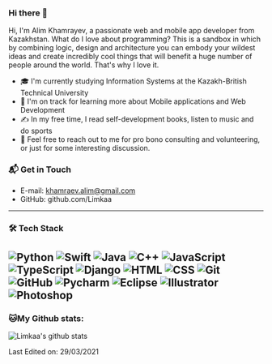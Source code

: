 ### Hi there 👋

Hi, I'm Alim Khamrayev, a passionate web and mobile app developer from Kazakhstan. What do I love about programming? This is a sandbox in which by combining logic, design and architecture you can embody your wildest ideas and create incredibly cool things that will benefit a huge number of people around the world. That's why I love it. 

 - 🎓  I'm currently studying Information Systems at the Kazakh-British Technical University
 - 🌱  I'm on track for learning more about Mobile applications and Web Development
 - ✍️  In my free time, I read self-development books, listen to music and do sports
 - 💬  Feel free to reach out to me for pro bono consulting and volunteering, or just for some interesting discussion.

### 📬 Get in Touch
 - E-mail: khamraev.alim@gmail.com
 - GitHub: github.com/Limkaa
------
### 🛠 Tech Stack
![Python](https://img.shields.io/badge/Python-Upper-green)
![Swift](https://img.shields.io/badge/Swift-Intermediate-blue)
![Java](https://img.shields.io/badge/Java-Upper-green)
![C++](https://img.shields.io/badge/C++-Intermediate-blue)
![JavaScript](https://img.shields.io/badge/JavaScript-Beginner-lightgrey)
![TypeScript](https://img.shields.io/badge/TypeScript-Beginner-lightgrey)
![Django](https://img.shields.io/badge/Django-Beginner-lightgrey)
![HTML](https://img.shields.io/badge/HTML-Upper-green)
![CSS](https://img.shields.io/badge/CSS-Upper-green)
![Git](https://img.shields.io/badge/Git-Beginner-lightgrey)
![GitHub](https://img.shields.io/badge/GitHub-Beginner-lightgrey)
![Pycharm](https://img.shields.io/badge/Pycharm-Intermediate-blue)
![Eclipse](https://img.shields.io/badge/Eclipse-Intermediate-blue)
![Illustrator](https://img.shields.io/badge/Illustrator-Intermediate-blue)
![Photoshop](https://img.shields.io/badge/Photoshop-Intermediate-blue)
------
### 🐱My Github stats:
![Limkaa's github stats](https://github-readme-stats.vercel.app/api?username=Limkaa&show_icons=true&title_color=d1d1d1&icon_color=03fc73&text_color=8e8e8e&bg_color=111111&hide=["stars"])

Last Edited on: 29/03/2021

